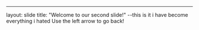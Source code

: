 ---
layout: slide
title: "Welcome to our second slide!"
--this is it i have become everything i hated
Use the left arrow to go back!
